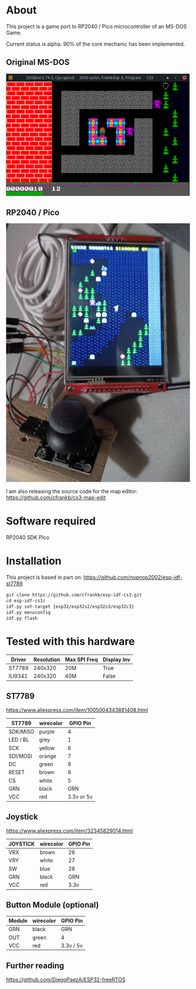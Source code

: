 # About

This project is a game port to RP2040 / Pico microcontroller of an MS-DOS Game.

Current status is alpha. 90% of the core mechanic has been implemented.

## Original MS-DOS

![Image](images/Screenshot_2022-10-19_21-01-20.png 'icon')

## RP2040 / Pico

![Image](images/20230606_224428_crop50.jpg 'icon')

I am also releasing the source code for the map editor:
https://github.com/cfrankb/cs3-map-edit

# Software required

RP2040 SDK Pico

# Installation

This project is based in part on: https://github.com/nopnop2002/esp-idf-st7789

```Shell
git clone https://github.com/cfrankb/esp-idf-cs3.git
cd esp-idf-cs3/
idf.py set-target {esp32/esp32s2/esp32s3/esp32c3}
idf.py menuconfig
idf.py flash
```

# Tested with this hardware

| Driver  | Resolution | Max SPI Freq | Display Inv |
| ------- | ---------- | ------------ | ----------- |
| ST7789  | 240x320    | 20M          | True        |
| ILI9341 | 240x320    | 40M          | False       |

## ST7789

https://www.aliexpress.com/item/1005004343881408.html

| ST7789   | wirecolor | GPIO Pin   |
| -------- | --------- | ---------- |
| SDK/MISO | purple    | 4          |
| LED / BL | grey      | 1          |
| SCK      | yellow    | 6          |
| SDI/MOSI | orange    | 7          |
| DC       | green     | 9          |
| RESET    | brown     | 8          |
| CS       | white     | 5          |
| GRN      | black     | GRN        |
| VCC      | red       | 3.3v or 5v |

## Joystick

https://www.aliexpress.com/item/32345829014.html

| JOYSTICK | wirecolor | GPIO Pin |
| -------- | --------- | -------- |
| VRX      | brown     | 26       |
| VRY      | white     | 27       |
| SW       | blue      | 28       |
| GRN      | black     | GRN      |
| VCC      | red       | 3.3v     |

## Button Module (optional)

| Module | wirecolor | GPIO Pin  |
| ------ | --------- | --------- |
| GRN    | black     | GRN       |
| OUT    | green     | 4         |
| VCC    | red       | 3.3v / 5v |

## Further reading

https://github.com/DiegoPaezA/ESP32-freeRTOS
